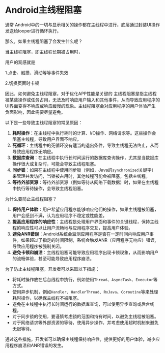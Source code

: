 # Android主线程阻塞

通常 Android中的一切与显示相关的操作都在主线程中进行，底层通过封装UI操作发送给looper进行循环执行。

那么，如果主线程阻塞了会发生什么呢？

当主线程阻塞，即主线程长期被占用时，

用户的观感就是

1.点击、触摸、滑动等等事件失效

2.切换页面时卡顿

因此，如何避免主线程阻塞，对于优化APP性能是关键的
主线程阻塞是指主线程被某些操作或任务占用，无法及时响应用户输入和其他事件，从而导致应用程序的UI界面变得不响应或响应缓慢的现象。主线程阻塞会对应用程序的用户体验产生负面影响，因此需要尽量避免。

以下是一些导致主线程阻塞的常见原因：

1. **耗时操作**：在主线程中执行耗时的计算、I/O操作、网络请求等。这些操作会阻塞主线程，导致用户界面不响应。
2. **死循环**：主线程中的死循环没有适当的退出条件，导致主线程无法终止，从而导致应用程序无响应。
3. **数据库查询**：在主线程中执行长时间运行的数据库查询操作，尤其是当数据库操作很大或复杂时，可能会导致主线程阻塞。
4. **同步锁**：如果在主线程中使用同步锁（例如，Java的`synchronized`关键字）来管理并发访问，当锁被占用时，其他线程可能会被阻塞，包括主线程。
5. **等待外部资源**：等待外部资源（例如等待从网络下载数据）时，如果在主线程中执行等待操作，会导致主线程阻塞。

为什么要防止主线程阻塞？

1. **保持用户体验**：用户希望应用程序能够响应他们的操作，如果主线程被阻塞，用户会感到不满，认为应用程序不稳定或性能差。
2. **提高应用程序的响应性**：主线程是处理用户界面和事件的关键线程，保持主线程的响应性可以让用户流畅地与应用程序交互，提高用户体验。
3. **避免ANR错误**：Android系统会监测应用程序是否在一定时间内响应用户事件，如果超过了指定的时间限制，系统会触发ANR（应用程序无响应）错误，导致应用程序被强制关闭。
4. **避免卡顿和崩溃**：主线程阻塞可能导致应用程序出现卡顿现象，从而影响用户的流畅体验，甚至可能导致应用程序崩溃。

为了防止主线程阻塞，开发者可以采取以下措施：

- 将耗时操作放在后台线程中执行，例如使用`Thread`、`AsyncTask`、`Executor`等方式。
- 使用异步机制，例如`Handler`、`HandlerThread`、`RxJava`、`Coroutine`等来处理耗时操作，以确保主线程不被阻塞。
- 避免在主线程中执行长时间运行的数据库查询，可以使用异步查询或后台线程。
- 对于同步锁的使用，要谨慎考虑锁的范围和持有时间，以避免主线程被阻塞。
- 对于网络请求等外部资源的等待，使用异步操作，并考虑使用超时机制来避免无限等待。

通过这些措施，开发者可以确保主线程保持响应性，提供更好的用户体验，减少应用程序崩溃和ANR错误的发生。	